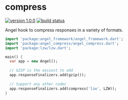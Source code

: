 # compress

[![version 1.0.0](https://img.shields.io/badge/pub-v1.0.0-brightgreen.svg)](https://pub.dartlang.org/packages/angel_compress)
[![build status](https://travis-ci.org/angel-dart/compress.svg)](https://travis-ci.org/angel-dart/compress)

Angel hook to compress responses in a variety of formats.

```dart
import 'package:angel_framework/angel_framework.dart';
import 'package:angel_compress/angel_compress.dart';
import 'package:lzw/lzw.dart';

main() {
  var app = new Angel();
  
  // GZIP is the easiest to add
  app.responseFinalizers.add(gzip());
  
  // Support any other codec
  app.responseFinalizers.add(compress('lzw', LZW));
}
```
